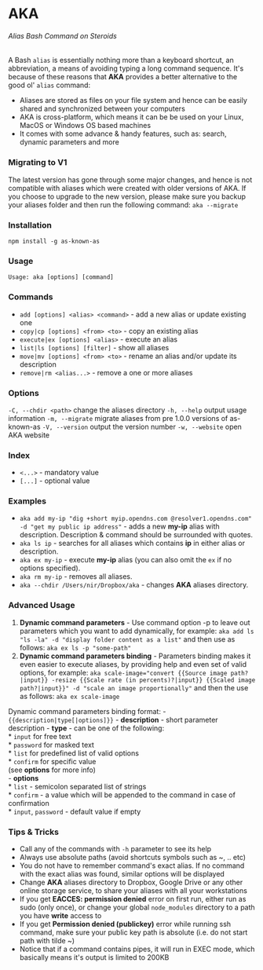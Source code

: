 # AKA

###### Alias Bash Command on Steroids

A Bash `alias` is essentially nothing more than a keyboard shortcut, an abbreviation,
a means of avoiding typing a long command sequence.
It's because of these reasons that **AKA** provides a better alternative to the good ol' `alias` command:
- Aliases are stored as files on your file system and hence can be easily shared and synchronized between your computers
- AKA is cross-platform, which means it can be be used on your Linux, MacOS or Windows OS based machines
- It comes with some advance & handy features, such as: search, dynamic parameters and more

### Migrating to V1
The latest version has gone through some major changes, and hence is not compatible with aliases which were created with older versions of AKA.
If you choose to upgrade to the new version, please make sure you backup your aliases folder and then run the following command:
`aka --migrate`

### Installation
`npm install -g as-known-as`

### Usage
`Usage: aka [options] [command]`

### Commands
* `add [options] <alias> <command>` - add a new alias or update existing one
* `copy|cp [options] <from> <to>`   - copy an existing alias
* `execute|ex [options] <alias>`    - execute an alias
* `list|ls [options] [filter]`      - show all aliases
* `move|mv [options] <from> <to>`   - rename an alias and/or update its description
* `remove|rm <alias...>`            - remove a one or more aliases

### Options
`-C, --chdir <path>`  change the aliases directory
`-h, --help`          output usage information
`-m, --migrate`       migrate aliases from pre 1.0.0 versions of as-known-as
`-V, --version`       output the version number
`-w, --website`       open AKA website

### Index
* `<...>` - mandatory value
* `[...]` - optional value

### Examples
* `aka add my-ip "dig +short myip.opendns.com @resolver1.opendns.com" -d "get my public ip address"` - adds a new **my-ip** alias with description. Description & command should be surrounded with quotes.
* `aka ls ip` - searches for all aliases which contains **ip** in either alias or description.
* `aka ex my-ip` - execute **my-ip** alias (you can also omit the `ex` if no options specified).
* `aka rm my-ip` - removes all aliases.
* `aka --chdir /Users/nir/Dropbox/aka` - changes **AKA** aliases directory.

### Advanced Usage
1. **Dynamic command parameters** - Use command option -p to leave out parameters which you want to add dynamically, for example:
`aka add ls "ls -la" -d "display folder content as a list"` and then use as follows:
    `aka ex ls -p "some-path"`
2. **Dynamic command parameters binding** - Parameters binding makes it even easier to execute aliases, by providing help and even set of valid options, for example:
`aka scale-image="convert {{Source image path?|input}} -resize {{Scale rate (in percents)?|input}} {{Scaled image path?|input}}"
    -d "scale an image proportionally"`
     and then the use as follows:
    `aka ex scale-image`

  Dynamic command parameters binding format:
    - `{{description|type[|options]}}`
    - **description** - short parameter description
    - **type** - can be one of the following:    
      * `input` for free text  
      * `password` for masked text  
      * `list` for predefined list of valid options  
      * `confirm` for specific value  
      (see **options** for more info)  
    - **options**  
      * `list` - semicolon separated list of strings  
      * `confirm` - a value which will be appended to the command in case of confirmation  
      * `input`, `password` - default value if empty  

### Tips & Tricks
* Call any of the commands with `-h` parameter to see its help
* Always use absolute paths (avoid shortcuts symbols such as ~, .. etc)
* You do not have to remember command's exact alias. If no command with the exact alias was found, similar options will be displayed
* Change **AKA** aliases directory to Dropbox, Google Drive or any other online storage service, to share your aliases
    with all your workstations
* If you get **EACCES: permission denied** error on first run, either run as sudo (only once),
    or change your global `node_modules` directory to a path you have **write** access to
* If you get **Permission denied (publickey)** error while running ssh command, make sure your public key path is
absolute (i.e. do not start path with tilde ~)
* Notice that if a command contains pipes, it will run in EXEC mode, which basically means it's output is limited to 200KB
